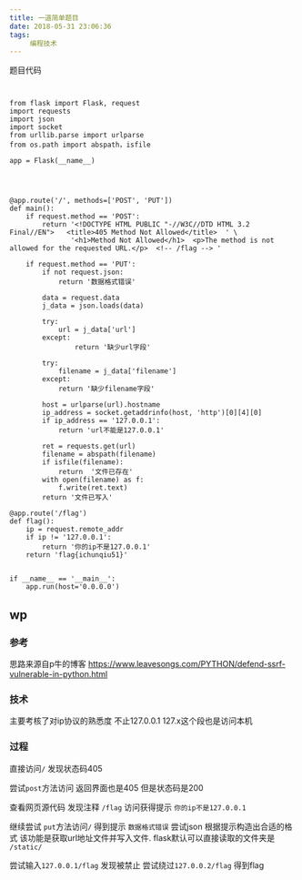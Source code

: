 ```yaml
---
title: 一道简单题目
date: 2018-05-31 23:06:36
tags:
     编程技术
---
```

题目代码
~~~


from flask import Flask, request
import requests
import json
import socket
from urllib.parse import urlparse
from os.path import abspath，isfile

app = Flask(__name__)




@app.route('/', methods=['POST', 'PUT'])
def main():
    if request.method == 'POST':
        return '<!DOCTYPE HTML PUBLIC "-//W3C//DTD HTML 3.2 Final//EN">   <title>405 Method Not Allowed</title>  ' \
               '<h1>Method Not Allowed</h1>  <p>The method is not allowed for the requested URL.</p>  <!-- /flag --> '

    if request.method == 'PUT':
        if not request.json:
            return '数据格式错误'

        data = request.data
        j_data = json.loads(data)

        try:
            url = j_data['url']
        except:
                return '缺少url字段'

        try:
            filename = j_data['filename']
        except:
            return '缺少filename字段'

        host = urlparse(url).hostname
        ip_address = socket.getaddrinfo(host, 'http')[0][4][0]
        if ip_address == '127.0.0.1':
            return 'url不能是127.0.0.1'

        ret = requests.get(url)
        filename = abspath(filename)
        if isfile(filename):
            return  '文件已存在'
        with open(filename) as f:
            f.write(ret.text)
        return '文件已写入'

@app.route('/flag')
def flag():
    ip = request.remote_addr
    if ip != '127.0.0.1':
        return '你的ip不是127.0.0.1'
    return 'flag{ichunqiu51}'


if __name__ == '__main__':
    app.run(host='0.0.0.0')

~~~

## wp
### 参考
思路来源自p牛的博客 https://www.leavesongs.com/PYTHON/defend-ssrf-vulnerable-in-python.html

### 技术
主要考核了对ip协议的熟悉度 不止127.0.0.1  127.x这个段也是访问本机

### 过程

直接访问`/` 发现状态码405

尝试`post`方法访问 返回界面也是405 但是状态码是200

查看网页源代码 发现注释 `/flag` 访问获得提示 `你的ip不是127.0.0.1`

继续尝试 `put`方法访问`/` 得到提示 `数据格式错误`
尝试json 根据提示构造出合适的格式  该功能是获取url地址文件并写入文件. flask默认可以直接读取的文件夹是 `/static/`

尝试输入`127.0.0.1/flag` 发现被禁止 尝试绕过`127.0.0.2/flag`  得到flag

